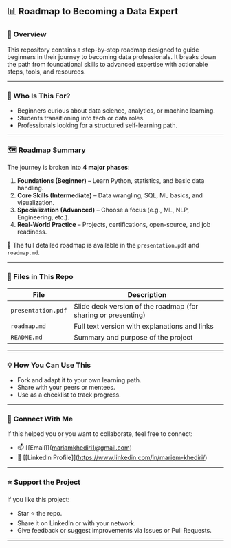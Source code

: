 ## 📊 Roadmap to Becoming a Data Expert

### 🚀 Overview

This repository contains a step-by-step roadmap designed to guide beginners in their journey to becoming data professionals. It breaks down the path from foundational skills to advanced expertise with actionable steps, tools, and resources.

---

### 📍 Who Is This For?

* Beginners curious about data science, analytics, or machine learning.
* Students transitioning into tech or data roles.
* Professionals looking for a structured self-learning path.

---

### 🗺️ Roadmap Summary

The journey is broken into **4 major phases**:

1. **Foundations (Beginner)** – Learn Python, statistics, and basic data handling.
2. **Core Skills (Intermediate)** – Data wrangling, SQL, ML basics, and visualization.
3. **Specialization (Advanced)** – Choose a focus (e.g., ML, NLP, Engineering, etc.).
4. **Real-World Practice** – Projects, certifications, open-source, and job readiness.

📌 The full detailed roadmap is available in the `presentation.pdf` and `roadmap.md`.

---

### 📎 Files in This Repo

| File                        | Description                                                   |
| --------------------------- | ------------------------------------------------------------- |
| `presentation.pdf`          | Slide deck version of the roadmap (for sharing or presenting) |
| `roadmap.md`                | Full text version with explanations and links                 |
| `README.md`                 | Summary and purpose of the project                            |

---

### 💡 How You Can Use This

* Fork and adapt it to your own learning path.
* Share with your peers or mentees.
* Use as a checklist to track progress.

---

### 🤝 Connect With Me

If this helped you or you want to collaborate, feel free to connect:

* 📫 \[[Email]](mariamkhediri1@gmail.com)
* 💼 \[[LinkedIn Profile]](https://www.linkedin.com/in/mariem-khediri/)


---

### ⭐ Support the Project

If you like this project:

* Star ⭐ the repo.
* Share it on LinkedIn or with your network.
* Give feedback or suggest improvements via Issues or Pull Requests.

---
